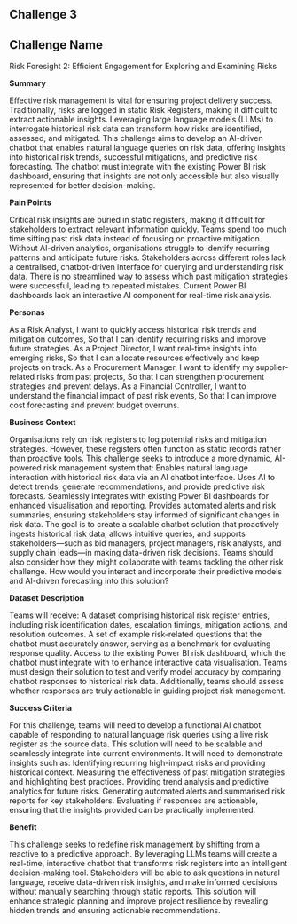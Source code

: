 ## Challenge 3

## Challenge Name
Risk Foresight 2: Efficient Engagement for Exploring and Examining Risks

**Summary**

Effective risk management is vital for ensuring project delivery success. Traditionally, risks
are logged in static Risk Registers, making it difficult to extract actionable insights.
Leveraging large language models (LLMs) to interrogate historical risk data can transform
how risks are identified, assessed, and mitigated.
This challenge aims to develop an AI-driven chatbot that enables natural language queries
on risk data, offering insights into historical risk trends, successful mitigations, and
predictive risk forecasting. The chatbot must integrate with the existing Power BI risk
dashboard, ensuring that insights are not only accessible but also visually represented for
better decision-making.

**Pain Points**

Critical risk insights are buried in static registers, making it difficult for stakeholders to
extract relevant information quickly.
Teams spend too much time sifting past risk data instead of focusing on proactive
mitigation.
Without AI-driven analytics, organisations struggle to identify recurring patterns and
anticipate future risks.
Stakeholders across different roles lack a centralised, chatbot-driven interface for
querying and understanding risk data.
There is no streamlined way to assess which past mitigation strategies were successful,
leading to repeated mistakes.
Current Power BI dashboards lack an interactive AI component for real-time risk analysis.

**Personas**

As a Risk Analyst, I want to quickly access historical risk trends and mitigation outcomes, So
that I can identify recurring risks and improve future strategies.
As a Project Director, I want real-time insights into emerging risks, So that I can allocate
resources effectively and keep projects on track.
As a Procurement Manager, I want to identify my supplier-related risks from past projects,
So that I can strengthen procurement strategies and prevent delays.
As a Financial Controller, I want to understand the financial impact of past risk events, So
that I can improve cost forecasting and prevent budget overruns.

**Business Context**

Organisations rely on risk registers to log potential risks and mitigation strategies. However, these
registers often function as static records rather than proactive tools. This challenge seeks to
introduce a more dynamic, AI-powered risk management system that:
Enables natural language interaction with historical risk data via an AI chatbot interface.
Uses AI to detect trends, generate recommendations, and provide predictive risk forecasts.
Seamlessly integrates with existing Power BI dashboards for enhanced visualisation and
reporting.
Provides automated alerts and risk summaries, ensuring stakeholders stay informed of significant
changes in risk data.
The goal is to create a scalable chatbot solution that proactively ingests historical risk data, allows
intuitive queries, and supports stakeholders—such as bid managers, project managers, risk analysts,
and supply chain leads—in making data-driven risk decisions.
Teams should also consider how they might collaborate with teams tackling the other risk challenge.
How would you interact and incorporate their predictive models and AI-driven forecasting into this
solution?

**Dataset Description**

Teams will receive:
A dataset comprising historical risk register entries, including risk identification dates, escalation
timings, mitigation actions, and resolution outcomes.
A set of example risk-related questions that the chatbot must accurately answer, serving as a
benchmark for evaluating response quality.
Access to the existing Power BI risk dashboard, which the chatbot must integrate with to enhance
interactive data visualisation.
Teams must design their solution to test and verify model accuracy by comparing chatbot responses
to historical risk data. Additionally, teams should assess whether responses are truly actionable in
guiding project risk management.

**Success Criteria**

For this challenge, teams will need to develop a functional AI chatbot capable of responding
to natural language risk queries using a live risk register as the source data. This solution will
need to be scalable and seamlessly integrate into current environments.
It will need to demonstrate insights such as:
Identifying recurring high-impact risks and providing historical context.
Measuring the effectiveness of past mitigation strategies and highlighting best
practices.
Providing trend analysis and predictive analytics for future risks.
Generating automated alerts and summarised risk reports for key stakeholders.
Evaluating if responses are actionable, ensuring that the insights provided can be
practically implemented.

**Benefit**

This challenge seeks to redefine risk management by shifting from a reactive to a
predictive approach. By leveraging LLMs teams will create a real-time, interactive
chatbot that transforms risk registers into an intelligent decision-making tool.
Stakeholders will be able to ask questions in natural language, receive data-driven risk
insights, and make informed decisions without manually searching through static reports.
This solution will enhance strategic planning and improve project resilience by revealing
hidden trends and ensuring actionable recommendations.

